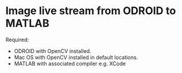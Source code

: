# Image live stream from ODROID to MATLAB

Required:
* ODROID with OpenCV installed.
* Mac OS with OpenCV installed in default locations.
* MATLAB with associated compiler e.g. XCode
